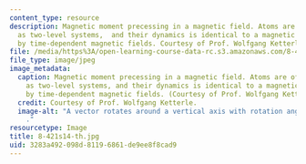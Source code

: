 ```yaml
---
content_type: resource
description: Magnetic moment precessing in a magnetic field. Atoms are often described
  as two-level systems,  and their dynamics is identical to a magnetic moment driven
  by time-dependent magnetic fields. Courtesy of Prof. Wolfgang Ketterle.
file: /media/https%3A/open-learning-course-data-rc.s3.amazonaws.com/8-421-atomic-and-optical-physics-i-spring-2014/3283a492098d81196861de9ee8f8cad9_8-421s14-th.jpg
file_type: image/jpeg
image_metadata:
  caption: Magnetic moment precessing in a magnetic field. Atoms are often described
    as two-level systems, and their dynamics is identical to a magnetic moment driven
    by time-dependent magnetic fields. (Courtesy of Prof. Wolfgang Ketterle).
  credit: Courtesy of Prof. Wolfgang Ketterle.
  image-alt: "A vector rotates around a vertical axis with rotation angle of \u03B8\
    ."
resourcetype: Image
title: 8-421s14-th.jpg
uid: 3283a492-098d-8119-6861-de9ee8f8cad9
---
```

